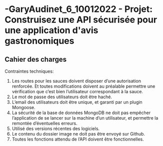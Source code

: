 # -GaryAudinet_6_10012022 - Projet: Construisez une API sécurisée pour une application d'avis gastronomiques

## Cahier des charges

Contraintes techniques:

1. Les routes pour les sauces doivent disposer d’une autorisation renforcée. Et toutes modifications doivent au préalable permettre une vérification que c’est bien l’utilisateur correspondant à la sauce.
2. Le mot de passe des utilisateurs doit être haché.
3. L’email des utilisateurs doit être unique, et garanti par un plugin Mongoose.
4. La sécurité de la base de données MongoDB ne doit pas empêcher l’application de se lancer sur la machine d’un utilisateur, et permettre la remontée d’éventuelles erreurs.
5. Utilisé des versions récentes des logiciels.
6. Le contenu du dossier image ne doit pas être envoyé sur Github.
7. Toutes les fonctions attendu de l’API doivent être fonctionnelles.
